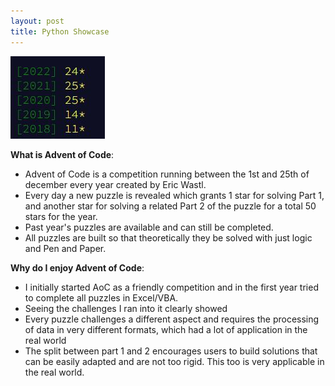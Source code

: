 ```yaml
---
layout: post
title: Python Showcase
---
```


![Stars](https://github.com/julia-schmidt-lademann/julia-schmidt-lademann.github.io/blob/main/_includes/AoC.JPG?raw=true)

**What is Advent of Code**: 
- Advent of Code is a competition running between the 1st and 25th of december every year created by Eric Wastl. 
- Every day a new puzzle is revealed which grants 1 star for solving Part 1, and another star for solving a related Part 2 of the puzzle for a total 50 stars for the year.
- Past year's puzzles are available and can still be completed.
- All puzzles are built so that theoretically they be solved with just logic and Pen and Paper.

**Why do I enjoy Advent of Code**:
- I initially started AoC as a friendly competition and in the first year tried to complete all puzzles in Excel/VBA. 
- Seeing the challenges I ran into it clearly showed 
- Every puzzle challenges a different aspect and requires the processing of data in very different formats, which had a lot of application in the real world
- The split between part 1 and 2 encourages users to build solutions that can be easily adapted and are not too rigid. This too is very applicable in the real world.

